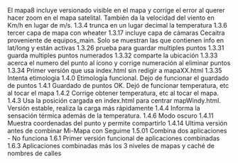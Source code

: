 El mapa8 incluye versionado visible en el mapa y corrige el error al querer hacer zoom en el mapa satelital. También da la velocidad del viento en Km/h en lugar de m/s.
1.3.4 trunca en un lugar decimal la temperatura
1.3.6 tercer capa de mapa con wheater
1.3.17 incluye capa de cámaras Cecaitra proveniente de equipos_main. Solo se muestran las que contienen info en lat/long y están activas
1.3.26 prueba para guardar multiples puntos 
1.3.31 guarda multiples puntos numerados 
1.3.32 comparte la ubicación
1.3.33 acerca el numero del punto al ícono y corrige numeración al eliminar puntos
1.3.34 Primer versión que usa index.html sin redigir a mapaXX.html
1.3.35 Intenta etimologia
1.4.0 Etimología funcional. Dejo de funcionar el guardado de puntos
1.4.1 Guardado de puntos OK. Dejó de funcionar temperatura, etc al tocar el mapa
1.4.2 Corrige obtener temperatura, etc al tocar el mapa.
1.4.3 Usa la posición cargada en index.html para centrar mapWindy.html. Versión estable, realiza la carga más rápidamente
1.4.4 Informa la sensación térmica además de la temperatura.
1.4.6 Modo oscuro
1.4.11 Muestra coordenadas del punto y permite compartirlo
1.4.14 Ultima versión antes de combinar Mi-Mapa con Seguime
1.5.01 Combina dos aplicaciones - No funciona
1.6.1 Primer versión funcional de aplicaciones combinadas
1.6.3 Aplicaciones combinadas más los 3 niveles de mapas y caché de nombres de calles
